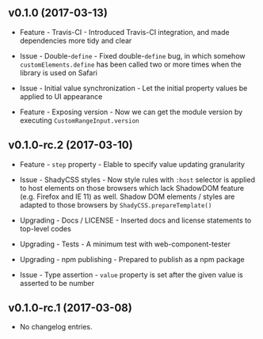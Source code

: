v0.1.0 (2017-03-13)
------------------

* Feature - Travis-CI - Introduced Travis-CI integration, and made dependencies
  more tidy and clear

* Issue - Double-`define` - Fixed double-`define` bug, in which somehow
  `customElements.define` has been called two or more times when the library is
  used on Safari

* Issue - Initial value synchronization - Let the initial property values be
  applied to UI appearance

* Feature - Exposing version - Now we can get the module version by executing
  `CustomRangeInput.version`

v0.1.0-rc.2 (2017-03-10)
------------------

* Feature - `step` property - Elable to specify value updating granularity

* Issue - ShadyCSS styles - Now style rules with `:host` selector is applied
  to host elements on those browsers which lack ShadowDOM feature (e.g. Firefox
  and IE 11) as well. Shadow DOM elements / styles are adapted to those
  browsers by `ShadyCSS.prepareTemplate()`

* Upgrading - Docs / LICENSE - Inserted docs and license statements to top-level
  codes

* Upgrading - Tests - A minimum test with web-component-tester

* Upgrading - npm publishing - Prepared to publish as a npm package

* Issue - Type assertion - `value` property is set after the given value is
  asserted to be number

v0.1.0-rc.1 (2017-03-08)
----------------------

* No changelog entries.
